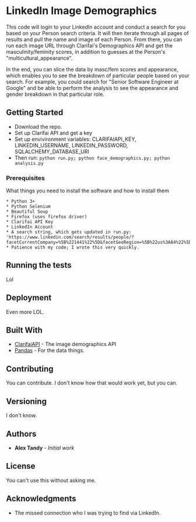# LinkedIn Image Demographics

This code will login to your LinkedIn account and conduct a search for you based on your Person search criteria. It will then iterate through all pages of results and pull the name and image of each Person. From there, you can run each image URL through Clarifai's Demographics API and get the masculinity/feminity scores, in addition to guesses at the Person's "multicultural_appearance". 

In the end, you can slice the data by masc/fem scores and appearance, which enables you to see the breakdown of particular people based on your search. For example, you could search for "Senior Software Engineer at Google" and be able to perform the analysis to see the appearance and gender breakdown in that particular role.


## Getting Started

* Download the repo.
* Set up Clarifai API and get a key
* Set up envivironment variables: CLARIFAIAPI_KEY, LINKEDIN_USERNAME, LINKEDIN_PASSWORD, SQLALCHEMY_DATABASE_URI
* Then run: 
    ```python run.py; python face_demographics.py; python analysis.py```

### Prerequisites

What things you need to install the software and how to install them

```
* Python 3+
* Python Selenium
* Beautiful Soup
* Firefox (uses firefox driver)
* Clarifai API Key
* LinkedIn Account
* A search string, which gets updated in run.py: 'https://www.linkedin.com/search/results/people/?facetCurrentCompany=%5B%221441%22%5D&facetGeoRegion=%5B%22us%3A84%22%5D&keywords=Senior%20Software%20Engineer&origin=FACETED_SEARCH'. 
* Patience with my code; I wrote this very quickly. 
```

## Running the tests

Lol

## Deployment

Even more LOL.

## Built With

* [ClarifaiAPI](http://www.clarifai.com) - The image demographics API
* [Pandas](https://pandas.pydata.org/) - For the data things.

## Contributing

You can contribute. I don't know how that would work yet, but you can. 

## Versioning

I don't know.

## Authors

* **Alex Tandy** - *Initial work*


## License

You can't use this without asking me.

## Acknowledgments

* The missed connection who I was trying to find via LinkedIn.